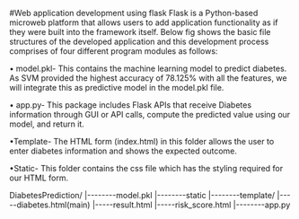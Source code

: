 
#Web application development using flask
Flask is a Python-based microweb platform that allows users to add application functionality as if they were built into the framework itself. Below fig shows the basic file structures of the developed application and this development process comprises of four different program modules as follows:

• model.pkl- This contains the machine learning model to predict diabetes. As SVM provided the highest accuracy of 78.125% with all the features, we will integrate this as predictive model in the model.pkl file.

• app.py- This package includes Flask APIs that receive Diabetes information through GUI or API calls, compute the predicted value using our model, and return it.

•Template- The HTML form (index.html) in this folder allows the user to enter diabetes information and shows the expected outcome.

•Static- This folder contains the css file which has the styling required for our HTML form.

DiabetesPrediction/
			|--------model.pkl
			|--------static
			|--------template/
				|-----diabetes.html(main)
				|-----result.html
				|-----risk_score.html
			|--------app.py

